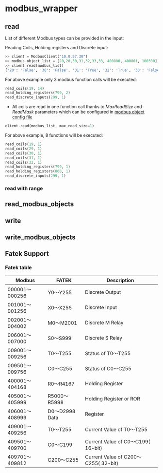 # modbus_wrapper

## read

List of different Modbus types can be provided in the input:

Reading Coils, Holding registers and Discrete input:
```python
>> client = ModbusClient("10.0.57.30")
>> modbus_object_list = [20,20,30,31,32,33,33, 400800, 400801, 100300]
>> client read(modbus_list)
{'20': 'False', '30': 'False', '31': 'True', '32': 'True', '33': 'False', '400800': '0', '400801': '0', '100300': 'None'}
```

For above example only 3 modbus function calls will be executed:
```python
read_coils(19, 14)
read_holding_registers(799, 2)
read_discrete_inputs(299, 1)
```

* All coils are read in one function call thanks to *MaxReadSize* and *ReadMask* parameters which can be configured in [modbus object config file](modbus_wrapper/objects/config.py)

```python
client.read(modbus_list, max_read_size=1)
```

For above example, 8 functions will be executed:
```python
read_coils(19, 1)
read_coils(29, 1)
read_coils(30, 1)
read_coils(31, 1)
read_coils(32, 1)
read_holding_registers(799, 1)
read_holding_registers(800, 1)
read_discrete_inputs(299, 1)
```

### read with range

## read_modbus_objects

## write

## write_modbus_objects

## Fatek Support 

### Fatek table

| Modbus | FATEK | Description |
| ------ | ----- | -----------
| 000001～000256 | Y0～Y255 | Discrete Output
| 001001～001256 | X0～X255 | Discrete Input
| 002001～004002 | M0～M2001 | Discrete M Relay
| 006001～007000 | S0～S999 | Discrete S Relay
| 009001～009256 | T0～T255 | Status of T0～T255
| 009501～009756 | C0～C255 | Status of C0～C255
| 400001～404168 | R0～R4167 | Holding Register
| 405001～405999 | R5000～R5998 | Holding Register or ROR
| 406001～408999 | D0～D2998 Data | Register
| 409001～409256 | T0～T255 | Current Value of T0～T255
| 409501～409700 | C0～C199 | Current Value of C0～C199( 16-bit)
| 409701～409812 | C200～C255 | Current Value of C200～C255( 32-bit)